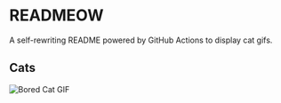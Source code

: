 # READMEOW

A self-rewriting README powered by GitHub Actions to display cat gifs.

## Cats

![Bored Cat GIF](https://media3.giphy.com/media/mlvseq9yvZhba/200.gif?cid=9acd02daye3q1zgy5ugal7kzlbhotey8sf95au429dnlizce&ep=v1_gifs_search&rid=200.gif&ct=g)
